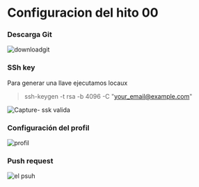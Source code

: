# Configuracion del hito 00

### Descarga Git
![downloadgit](https://user-images.githubusercontent.com/116302871/198807256-605faed8-981e-4a1c-b777-ec397d7a7990.PNG)

### SSh key 

Para generar una llave ejecutamos locaux    

>  ssh-keygen -t rsa -b 4096 -C "your_email@example.com"   



![Capture- ssk valida](https://user-images.githubusercontent.com/116302871/198808068-a1bf7a0c-fa11-4f97-8a66-6408258848da.PNG)

### Configuración del profil

![profil](https://user-images.githubusercontent.com/116302871/198812330-6840d23d-6d20-4f11-9e5b-063220dc1da4.PNG)

### Push request    

![el psuh](https://user-images.githubusercontent.com/116302871/199275678-21a01dc6-62df-4698-bdea-1828d57f5063.PNG)
